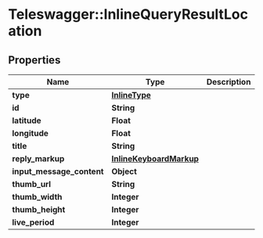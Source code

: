 # Teleswagger::InlineQueryResultLocation

## Properties
Name | Type | Description | Notes
------------ | ------------- | ------------- | -------------
**type** | [**InlineType**](InlineType.md) |  | 
**id** | **String** |  | 
**latitude** | **Float** |  | 
**longitude** | **Float** |  | 
**title** | **String** |  | 
**reply_markup** | [**InlineKeyboardMarkup**](InlineKeyboardMarkup.md) |  | [optional] 
**input_message_content** | **Object** |  | [optional] 
**thumb_url** | **String** |  | [optional] 
**thumb_width** | **Integer** |  | [optional] 
**thumb_height** | **Integer** |  | [optional] 
**live_period** | **Integer** |  | [optional] 


